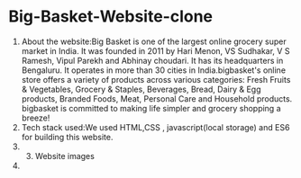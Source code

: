 # Big-Basket-Website-clone
1. About the website:Big Basket is one of the largest online grocery super market in India. It was founded in 2011 by Hari Menon, VS Sudhakar, V S Ramesh, Vipul Parekh and Abhinay choudari. It has its headquarters in Bengaluru. It operates in more than 30 cities in India.bigbasket's online store offers a variety of products across various categories: Fresh Fruits & Vegetables, Grocery & Staples, Beverages, Bread, Dairy & Egg products, Branded Foods, Meat, Personal Care and Household products. bigbasket is committed to making life simpler and grocery shopping a breeze!
2. Tech stack used:We used HTML,CSS , javascript(local storage) and ES6 for building this website.
3. 3. Website images
4. 

